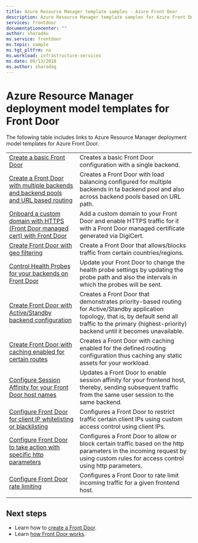 ```yaml
---
title: Azure Resource Manager template samples - Azure Front Door
description: Azure Resource Manager template samples for Azure Front Door
services: frontdoor
documentationcenter: ""
author: sharad4u
ms.service: frontdoor
ms.topic: sample
ms.tgt_pltfrm: na
ms.workload: infrastructure-services
ms.date: 09/13/2018
ms.author: sharadag
---
```

# Azure Resource Manager deployment model templates for Front Door

The following table includes links to Azure Resource Manager deployment model templates for Azure Front Door. 

| | |
| ---| ---|
| [Create a basic Front Door](https://github.com/Azure/azure-quickstart-templates/tree/master/101-front-door-create-basic)| Creates a basic Front Door configuration with a single backend. |
| [Create a Front Door with multiple backends and backend pools and URL based routing](https://github.com/Azure/azure-quickstart-templates/tree/master/101-front-door-create-multiple-backends)| Creates a Front Door with load balancing configured for multiple backends in ta backend pool and also across backend pools based on URL path. |
| [Onboard a custom domain with HTTPS (Front Door managed cert) with Front Door](https://github.com/Azure/azure-quickstart-templates/tree/master/101-front-door-custom-domain)| Add a custom domain to your Front Door and enable HTTPS traffic for it with a Front Door managed certificate generated via DigiCert. |
| [Create Front Door with geo filtering](https://github.com/Azure/azure-quickstart-templates/tree/master/101-front-door-geo-filtering)| Create a Front Door that allows/blocks traffic from certain countries/regions. |
| [Control Health Probes for your backends on Front Door](https://github.com/Azure/azure-quickstart-templates/tree/master/201-front-door-health-probes)| Update your Front Door to change the health probe settings by updating the probe path and also the intervals in which the probes will be sent. |
| [Create Front Door with Active/Standby backend configuration](https://github.com/Azure/azure-quickstart-templates/tree/master/201-front-door-priority-lb)| Creates a Front Door that demonstrates priority-based routing for Active/Standby application topology, that is, by default send all traffic to the primary (highest-priority) backend until it becomes unavailable. |
| [Create Front Door with caching enabled for certain routes](https://github.com/Azure/azure-quickstart-templates/tree/master/201-front-door-create-caching)| Creates a Front Door with caching enabled for the defined routing configuration thus caching any static assets for your workload. |
| [Configure Session Affinity for your Front Door host names](https://github.com/Azure/azure-quickstart-templates/tree/master/201-front-door-session-affinity) | Updates a Front Door to enable session affinity for your frontend host, thereby, sending subsequent traffic from the same user session to the same backend. |
| [Configure Front Door for client IP whitelisting or blacklisting](https://github.com/Azure/azure-quickstart-templates/tree/master/201-front-door-waf-clientip)| Configures a Front Door to restrict traffic certain client IPs using custom  access control using client IPs. |
| [Configure Front Door to take action with specific http parameters](https://github.com/Azure/azure-quickstart-templates/tree/master/201-front-door-waf-http-params)| Configures a Front Door to allow or block certain traffic based on the http parameters in the incoming request by using custom rules for access control using http parameters. |
| [Configure Front Door rate limiting](https://github.com/Azure/azure-quickstart-templates/tree/master/201-front-door-rate-limiting)| Configures a Front Door to rate limit incoming traffic for a given frontend host. |
| | |

## Next steps

- Learn how to [create a Front Door](quickstart-create-front-door.md).
- Learn [how Front Door works](front-door-routing-architecture.md).